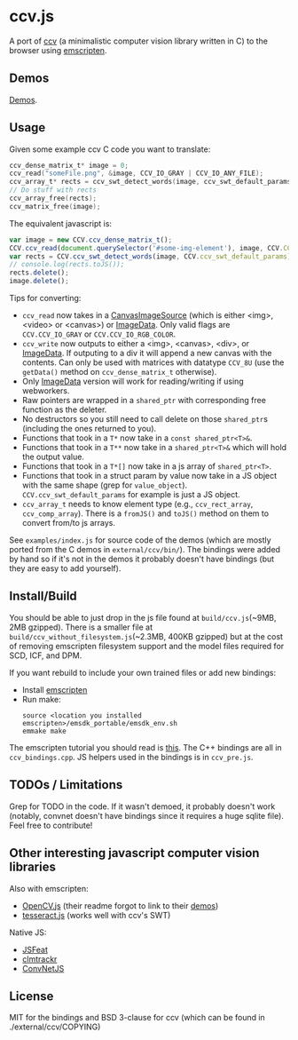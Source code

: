 # ccv.js

A port of [ccv](http://libccv.org/) (a minimalistic computer vision library written in C) to the browser using [emscripten](http://kripken.github.io/emscripten-site/).

## Demos

[Demos](https://fta2012.github.io/ccv-js/).

## Usage

Given some example ccv C code you want to translate:

```C
ccv_dense_matrix_t* image = 0;
ccv_read("someFile.png", &image, CCV_IO_GRAY | CCV_IO_ANY_FILE);
ccv_array_t* rects = ccv_swt_detect_words(image, ccv_swt_default_params);
// Do stuff with rects
ccv_array_free(rects);
ccv_matrix_free(image);
```

The equivalent javascript is:

```javascript
var image = new CCV.ccv_dense_matrix_t();
CCV.ccv_read(document.querySelector('#some-img-element'), image, CCV.CCV_IO_GRAY);
var rects = CCV.ccv_swt_detect_words(image, CCV.ccv_swt_default_params);
// console.log(rects.toJS());
rects.delete();
image.delete();
```

Tips for converting:

- `ccv_read` now takes in a [CanvasImageSource](https://developer.mozilla.org/en-US/docs/Web/API/CanvasImageSource) (which is either \<img\>, \<video\> or \<canvas\>) or [ImageData](https://developer.mozilla.org/en-US/docs/Web/API/ImageData). Only valid flags are `CCV.CCV_IO_GRAY` or `CCV.CCV_IO_RGB_COLOR`.
- `ccv_write` now outputs to either a \<img\>, \<canvas\>, \<div\>, or [ImageData](https://developer.mozilla.org/en-US/docs/Web/API/ImageData). If outputing to a div it will append a new canvas with the contents. Can only be used with matrices with datatype `CCV_8U` (use the `getData()` method on `ccv_dense_matrix_t` otherwise).
- Only [ImageData](https://developer.mozilla.org/en-US/docs/Web/API/ImageData/ImageData) version will work for reading/writing if using webworkers.
- Raw pointers are wrapped in a `shared_ptr` with corresponding free function as the deleter.
- No destructors so you still need to call delete on those `shared_ptr`s (including the ones returned to you).
- Functions that took in a `T*` now take in a `const shared_ptr<T>&`.
- Functions that took in a `T**` now take in a `shared_ptr<T>&` which will hold the output value.
- Functions that took in a `T*[]` now take in a js array of `shared_ptr<T>`.
- Functions that took in a struct param by value now take in a JS object with the same shape (grep for `value_object`). `CCV.ccv_swt_default_params` for example is just a JS object.
- `ccv_array_t` needs to know element type (e.g., `ccv_rect_array`, `ccv_comp_array`). There is a `fromJS()` and `toJS()` method on them to convert from/to js arrays.

See `examples/index.js` for source code of the demos (which are mostly ported from the C demos in `external/ccv/bin/`). The bindings were added by hand so if it's not in the demos it probably doesn't have bindings (but they are easy to add yourself).

## Install/Build

You should be able to just drop in the js file found at `build/ccv.js`(~9MB, 2MB gzipped). There is a smaller file at `build/ccv_without_filesystem.js`(~2.3MB, 400KB gzipped) but at the cost of removing emscripten filesystem support and the model files required for SCD, ICF, and DPM.

If you want rebuild to include your own trained files or add new bindings:

- Install [emscripten](http://kripken.github.io/emscripten-site/docs/getting_started/index.html)
- Run make:
    ```
    source <location you installed emscripten>/emsdk_portable/emsdk_env.sh
    emmake make
    ```

The emscripten tutorial you should read is [this](https://kripken.github.io/emscripten-site/docs/porting/connecting_cpp_and_javascript/embind.html).
The C++ bindings are all in `ccv_bindings.cpp`. JS helpers used in the bindings is in `ccv_pre.js`.

## TODOs / Limitations

Grep for TODO in the code. If it wasn't demoed, it probably doesn't work (notably, convnet doesn't have bindings since it requires a huge sqlite file). Feel free to contribute!

## Other interesting javascript computer vision libraries

Also with emscripten:

- [OpenCV.js](https://github.com/ucisysarch/opencvjs) (their readme forgot to link to their [demos](http://ucisysarch.github.io/opencvjs/examples/img_proc.html))
- [tesseract.js](http://tesseract.projectnaptha.com/) (works well with ccv's SWT)

Native JS:

- [JSFeat](https://inspirit.github.io/jsfeat/)
- [clmtrackr](https://github.com/auduno/clmtrackr)
- [ConvNetJS](http://cs.stanford.edu/people/karpathy/convnetjs/)


## License

MIT for the bindings and BSD 3-clause for ccv (which can be found in ./external/ccv/COPYING)

